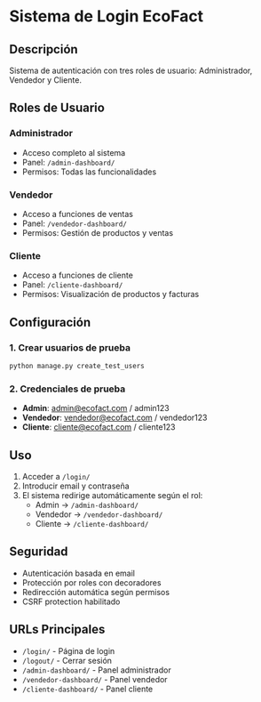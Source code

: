 # Sistema de Login EcoFact

## Descripción
Sistema de autenticación con tres roles de usuario: Administrador, Vendedor y Cliente.

## Roles de Usuario

### Administrador
- Acceso completo al sistema
- Panel: `/admin-dashboard/`
- Permisos: Todas las funcionalidades

### Vendedor  
- Acceso a funciones de ventas
- Panel: `/vendedor-dashboard/`
- Permisos: Gestión de productos y ventas

### Cliente
- Acceso a funciones de cliente
- Panel: `/cliente-dashboard/`
- Permisos: Visualización de productos y facturas

## Configuración

### 1. Crear usuarios de prueba
```bash
python manage.py create_test_users
```

### 2. Credenciales de prueba
- **Admin**: admin@ecofact.com / admin123
- **Vendedor**: vendedor@ecofact.com / vendedor123  
- **Cliente**: cliente@ecofact.com / cliente123

## Uso

1. Acceder a `/login/`
2. Introducir email y contraseña
3. El sistema redirige automáticamente según el rol:
   - Admin → `/admin-dashboard/`
   - Vendedor → `/vendedor-dashboard/`
   - Cliente → `/cliente-dashboard/`

## Seguridad

- Autenticación basada en email
- Protección por roles con decoradores
- Redirección automática según permisos
- CSRF protection habilitado

## URLs Principales

- `/login/` - Página de login
- `/logout/` - Cerrar sesión
- `/admin-dashboard/` - Panel administrador
- `/vendedor-dashboard/` - Panel vendedor  
- `/cliente-dashboard/` - Panel cliente